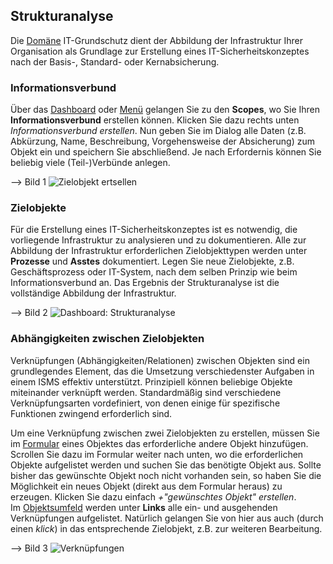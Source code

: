 ## Strukturanalyse
Die [Domäne](LINK) IT-Grundschutz dient der Abbildung der Infrastruktur Ihrer Organisation als Grundlage zur Erstellung eines IT-Sicherheitskonzeptes nach der Basis-, Standard- oder Kernabsicherung.

### Informationsverbund
Über das [Dashboard](LINK) oder [Menü](LINK) gelangen Sie zu den **Scopes**, wo Sie Ihren **Informationsverbund** erstellen können. Klicken Sie dazu rechts unten *Informationsverbund erstellen*. Nun geben Sie im Dialog alle Daten (z.B. Abkürzung, Name, Beschreibung, Vorgehensweise der Absicherung) zum Objekt ein und speichern Sie abschließend. Je nach Erfordernis können Sie beliebig viele (Teil-)Verbünde anlegen. 

--> Bild 1
![Zielobjekt ertsellen](LINK "Zielobjekt erstellen")

### Zielobjekte
Für die Erstellung eines IT-Sicherheitskonzeptes ist es notwendig, die vorliegende Infrastruktur zu analysieren und zu dokumentieren. Alle zur Abbildung der Infrastruktur erforderlichen Zielobjekttypen werden unter **Prozesse** und **Asstes** dokumentiert. Legen Sie neue Zielobjekte, z.B. Geschäftsprozess oder IT-System, nach dem selben Prinzip wie beim Informationsverbund an.
Das Ergebnis der Strukturanalyse ist die vollständige Abbildung der Infrastruktur.

--> Bild 2
![Dashboard: Strukturanalyse](LINK "Dashboard: Strukturanalyse")

### Abhängigkeiten zwischen Zielobjekten
Verknüpfungen (Abhängigkeiten/Relationen) zwischen Objekten sind ein grundlegendes Element, das die Umsetzung verschiedenster Aufgaben in einem ISMS effektiv unterstützt. Prinzipiell können beliebige Objekte miteinander verknüpft werden. Standardmäßig sind verschiedene Verknüpfungsarten vordefiniert, von denen einige für spezifische Funktionen zwingend erforderlich sind.


Um eine Verknüpfung zwischen zwei Zielobjekten zu erstellen, müssen Sie im [Formular](LINK) eines Objektes das erforderliche andere Objekt hinzufügen. Scrollen Sie dazu im Formular weiter nach unten, wo die erforderlichen Objekte aufgelistet werden und suchen Sie das benötigte Objekt aus. 
Sollte bisher das gewünschte Objekt noch nicht vorhanden sein, so haben Sie die Möglichkeit ein neues Objekt (direkt aus dem Formular heraus) zu erzeugen. Klicken Sie dazu einfach *+"gewünschtes Objekt" erstellen*.   
Im [Objektsumfeld](LINK) werden unter **Links** alle ein- und ausgehenden Verknüpfungen aufgelistet. Natürlich gelangen Sie von hier aus auch (durch einen *klick*) in das entsprechende Zielobjekt, z.B. zur weiteren Bearbeitung.

--> Bild 3
![Verknüpfungen](LINK "Verknüpfungen")
